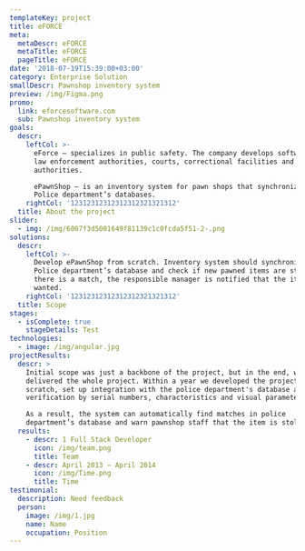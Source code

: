 ```yaml
---
templateKey: project
title: eFORCE
meta:
  metaDescr: eFORCE
  metaTitle: eFORCE
  pageTitle: eFORCE
date: '2018-07-19T15:39:00+03:00'
category: Enterprise Solution
smallDescr: Pawnshop inventory system
preview: /img/Figma.png
promo:
  link: eforcesoftware.com
  sub: Pawnshop inventory system
goals:
  descr:
    leftCol: >-
      eForce — specializes in public safety. The company develops software for
      law enforcement authorities, courts, correctional facilities and other
      authorities. 

      ePawnShop — is an inventory system for pawn shops that synchronizes with
      Police department’s databases.
    rightCol: '12312312312312312321321312'
  title: About the project
slider:
  - img: /img/6007f3d5001649f81139c1c0fcda5f51-2-.png
solutions:
  descr:
    leftCol: >-
      Develop ePawnShop from scratch. Inventory system should synchronize with
      Police department’s database and check if new pawned items are stolen. If
      there is a match, the responsible manager is notified that the item is
      wanted.
    rightCol: '12312312312312312321321312'
  title: Scope
stages:
  - isComplete: true
    stageDetails: Test
technologies:
  - image: /img/angular.jpg
projectResults:
  descr: >
    Initial scope was just a backbone of the project, but in the end, we
    delivered the whole project. Within a year we developed the project from
    scratch, set up integration with the police department's database and item
    verification by serial numbers, characteristics and visual parameters.

    As a result, the system can automatically find matches in police
    department’s database and warn pawnshop staff that the item is stolen.
  results:
    - descr: 1 Full Stack Developer
      icon: /img/team.png
      title: Team
    - descr: April 2013 — April 2014
      icon: /img/Time.png
      title: Time
testimonial:
  description: Need feedback
  person:
    image: /img/1.jpg
    name: Name
    occupation: Position
---
```


